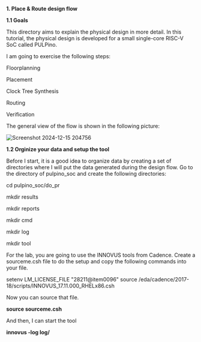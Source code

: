 **1. Place & Route design flow**

**1.1 Goals**

This directory aims to explain the physical design in more detail. In this tutorial, the physical design is developed for a small single-core RISC-V SoC called PULPino.

I am going to exercise the following steps:

Floorplanning

Placement

Clock Tree Synthesis

Routing

Verification

The general view of the flow is shown in the following picture:

![Screenshot 2024-12-15 204756](https://github.com/user-attachments/assets/8b71626f-c8dc-4de6-b2a3-389d8891ccbb)


**1.2 Orginize your data and setup the tool**

Before I start, it is a good idea to organize data by creating a set of directories where I will put the data generated during the design flow. Go to the directory of pulpino_soc and create the following directories:

cd pulpino_soc/do_pr

mkdir results

mkdir reports

mkdir cmd

mkdir log

mkdir tool

For the lab, you are going to use the INNOVUS tools from Cadence. Create a sourceme.csh file to do the setup and copy the following commands into your file.

setenv LM_LICENSE_FILE "28211@item0096"
source /eda/cadence/2017-18/scripts/INNOVUS_17.11.000_RHELx86.csh

Now you can source that file.

**source sourceme.csh**

And then, I can start the tool

**innovus -log log/**


